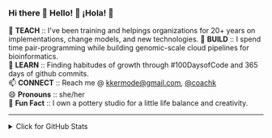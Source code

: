 ### Hi there 👋 Hello! 👋 ¡Hola! 👋 
👯 **TEACH** :: I've been training and helpings organizations for 20+ years on implementations, change models, and new technologies.
🔭 **BUILD** :: I spend time pair-programming while building genomic-scale cloud pipelines for bioinformatics.</br>
🌱 **LEARN** :: Finding habitudes of growth through #100DaysofCode and 365 days of github commits.</br>
📫 **CONNECT** :: Reach me @ kkermode@gmail.com, <a href="http://twitter.com/coachk">@coachk</a></br>
😄 **Pronouns** :: she/her</br>
🤔 **Fun Fact** :: I own a pottery studio for a little life balance and creativity. 

---

<details>
<summary>Click for GitHub Stats</summary>
<p align="center">
     <img align="center" src="https://github-readme-stats.vercel.app/api?username=kellykermode&bg_color=071A2C&icon_color=4194FD&show_icons=true&count_private=true&theme=tokyonight&line_height=27&text_color=FFFFFF" alt="kellykermode's github stats"/>
    <br>
</p>
</details> 
<!--
**kkermode/kkermode** is a ✨ _special_ ✨ repository because its `README.md` (this file) appears on your GitHub profile.

Here are some ideas to get you started:
💬
- 🔭 I’m currently working on ...
- 🌱 I’m currently learning ...
- 👯 I’m looking to collaborate on ...
- 🤔 I’m looking for help with ...
- 💬 Ask me about ...
- 📫 How to reach me: ...
- 😄 Pronouns: ...
- ⚡ Fun fact: ...
-->

